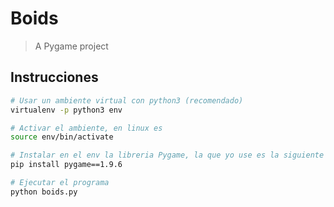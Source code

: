 # Boids

> A Pygame project

## Instrucciones

``` bash
# Usar un ambiente virtual con python3 (recomendado)
virtualenv -p python3 env

# Activar el ambiente, en linux es
source env/bin/activate

# Instalar en el env la libreria Pygame, la que yo use es la siguiente version:
pip install pygame==1.9.6

# Ejecutar el programa
python boids.py
```


